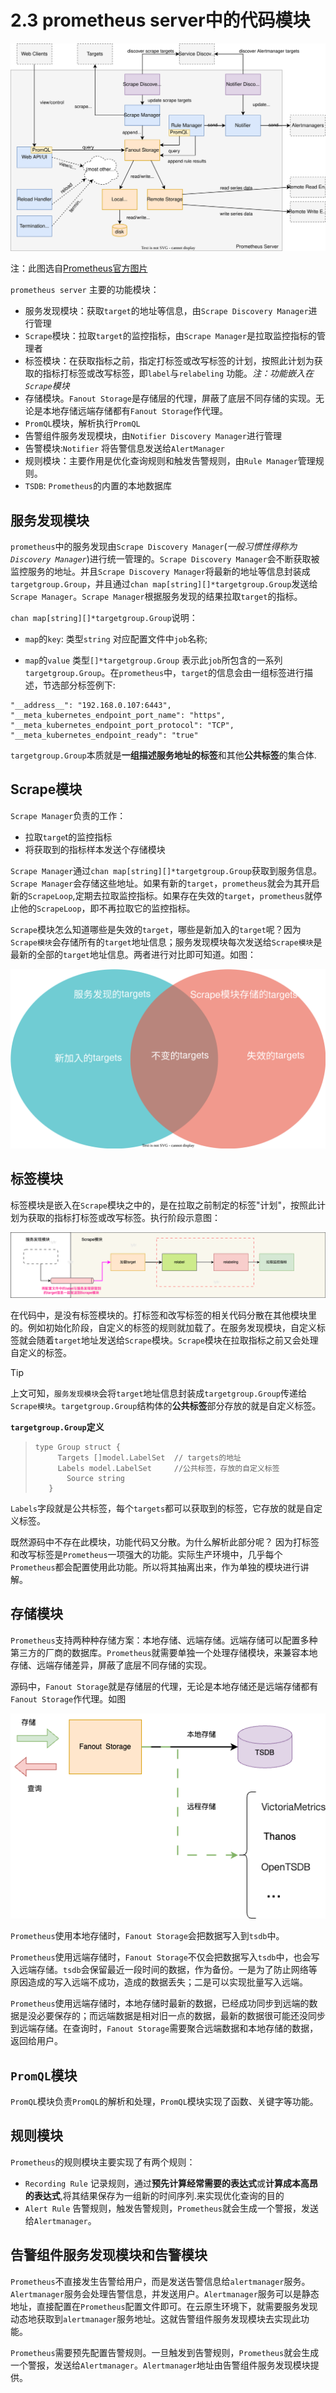 
# 2.3 prometheus server中的代码模块


![Prometheus server architecture](src/internal_architecture.svg)

注：此图选自[Prometheus官方图片](https://github.com/prometheus/prometheus/blob/main/documentation/images/internal_architecture.svg)

`prometheus server` 主要的功能模块：

- 服务发现模块：获取`target`的地址等信息，由`Scrape Discovery Manager`进行管理
- `Scrape`模块：拉取`target`的监控指标，由`Scrape Manager`是拉取监控指标的管理者
- 标签模块：在获取指标之前，指定打标签或改写标签的计划，按照此计划为获取的指标打标签或改写标签，即`label`与`relabeling` 功能。*注：功能嵌入在`Scrape`模块*
- 存储模块。`Fanout Storage`是存储层的代理，屏蔽了底层不同存储的实现。无论是本地存储远端存储都有`Fanout Storage`作代理。
- `PromQL`模块，解析执行`PromQL`
- 告警组件服务发现模块，由`Notifier Discovery Manager`进行管理
- 告警模块:`Notifier` 将告警信息发送给`AlertManager`
- 规则模块：主要作用是优化查询规则和触发告警规则，由`Rule Manager`管理规则。
- `TSDB`: `Prometheus`的内置的本地数据库

## 服务发现模块

`prometheus`中的服务发现由`Scrape Discovery Manager`(*一般习惯性得称为`Discovery Manager`*)进行统一管理的。`Scrape Discovery Manager`会不断获取被监控服务的地址。并且`Scrape Discovery Manager`将最新的地址等信息封装成`targetgroup.Group`，并且通过`chan map[string][]*targetgroup.Group`发送给`Scrape Manager`。`Scrape Manager`根据服务发现的结果拉取`target`的指标。 

`chan map[string][]*targetgroup.Group`说明：

- `map`的`key`:   类型`string` 对应配置文件中`job`名称; 
  
- `map`的`value`  类型`[]*targetgroup.Group` 表示此`job`所包含的一系列`targetgroup.Group`。在`prometheus`中，`target`的信息会由一组标签进行描述，节选部分标签例下:

```text
"__address__": "192.168.0.107:6443",
"__meta_kubernetes_endpoint_port_name": "https",
"__meta_kubernetes_endpoint_port_protocol": "TCP", 
"__meta_kubernetes_endpoint_ready": "true"
```
`targetgroup.Group`本质就是**一组描述服务地址的标签**和其他**公共标签**的集合体.



## Scrape模块

`Scrape Manager`负责的工作：

- 拉取`targe`t的监控指标
- 将获取到的指标样本发送个存储模块

`Scrape Manager`通过`chan map[string][]*targetgroup.Group`获取到服务信息。`Scrape Manager`会存储这些地址。如果有新的`target`，`prometheus`就会为其开启新的`ScrapeLoop`,定期去拉取监控指标。如果存在失效的`target`，`prometheus`就停止他的`ScrapeLoop`，即不再拉取它的监控指标。  

`Scrape`模块怎么知道哪些是失效的`target`，哪些是新加入的`target`呢？因为`Scrape模块`会存储所有的`target`地址信息；服务发现模块每次发送给`Scrape模块`是最新的全部的`target`地址信息。两者进行对比即可知道。如图：


![targets对比](./src/targets对比.svg)





## 标签模块

标签模块是嵌入在`Scrape`模块之中的，是在拉取之前制定的标签"计划"，按照此计划为获取的指标打标签或改写标签。执行阶段示意图：  

![执行阶段示意图](./src/label与relabel阶段.drawio.png)



在代码中，是没有标签模块的。打标签和改写标签的相关代码分散在其他模块里的。例如初始化阶段，自定义的标签的规则就加载了。在服务发现模块，自定义标签就会随着`target`地址发送给`Scrape`模块。`Scrape`模块在拉取指标之前又会处理自定义的标签。 



> [!TIP]
>
> 上文可知，`服务发现模块`会将`target`地址信息封装成`targetgroup.Group`传递给`Scrape模块`。`targetgroup.Group`结构体的**公共标签**部分存放的就是自定义标签。
>
> **`targetgroup.Group`定义**
>
> > ```golang
> > type Group struct {
> >      Targets []model.LabelSet  // targets的地址
> >      Labels model.LabelSet     //公共标签，存放的自定义标签
> > 	   Source string
> >    }
> > ```
>
> `Labels`字段就是公共标签，每个`targets`都可以获取到的标签，它存放的就是自定义标签。



既然源码中不存在此模块，功能代码又分散。为什么解析此部分呢？
因为打标签和改写标签是`Prometheus`一项强大的功能。实际生产环境中，几乎每个`Prometheus`都会配置使用此功能。所以将其抽离出来，作为单独的模块进行讲解。




## 存储模块

`Prometheus`支持两种种存储方案：本地存储、远端存储。远端存储可以配置多种第三方的厂商的数据库。`Prometheus`就需要单独一个处理存储模块，来兼容本地存储、远端存储差异，屏蔽了底层不同存储的实现。

源码中，`Fanout Storage`就是存储层的代理，无论是本地存储还是远端存储都有`Fanout Storage`作代理。如图



![Fanout Storage代理](./src/Fanout_Storage.drawio.png)

`Prometheus`使用本地存储时，`Fanout Storage`会把数据写入到`tsdb`中。

`Prometheus`使用远端存储时，`Fanout Storage`不仅会把数据写入`tsdb`中，也会写入远端存储。`tsdb`会保留最近一段时间的数据，作为备份。一是为了防止网络等原因造成的写入远端不成功，造成的数据丢失；二是可以实现批量写入远端。

`Prometheus`使用远端存储时，本地存储时最新的数据，已经成功同步到远端的数据是没必要保存的；而远端数据是相对旧一点的数据，最新的数据很可能还没同步到远端存储。在查询时，`Fanout Storage`需要聚合远端数据和本地存储的数据，返回给用户。






## `PromQL`模块

`PromQL`模块负责`PromQL`的解析和处理，`PromQL`模块实现了函数、关键字等功能。



## 规则模块

`Prometheus`的规则模块主要实现了有两个规则：

- `Recording Rule` 记录规则，通过**预先计算经常需要的表达式**或**计算成本高昂的表达式**,将其结果保存为一组新的时间序列.来实现优化查询的目的
- `Alert Rule` 告警规则，触发告警规则，`Prometheus`就会生成一个警报，发送给`Alertmanager`。



## 告警组件服务发现模块和告警模块

`Prometheus`不直接发生告警给用户，而是发送告警信息给`alertmanager`服务。`Alertmanager`服务会处理告警信息，并发送用户。`Alertmanager`服务可以是静态地址，直接配置在`Prometheus`配置文件即可。在云原生环境下，就需要服务发现动态地获取到`alertmanager`服务地址。这就告警组件服务发现模块去实现此功能。

`Prometheus`需要预先配置告警规则。一旦触发到告警规则，`Prometheus`就会生成一个警报，发送给`Alertmanager`。`Alertmanager`地址由告警组件服务发现模块提供。

